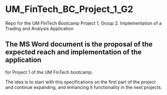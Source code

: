# UM_FinTech_BC_Project_1_G2
Repo for  the UM FInTech Bootcamp Project 1, Group 2. Implementation of a Trading and Analysis Application

## The MS Word document is the proposal of the expected reach and implementation of the application 
for Project 1 of the UM FinTech bootcamp.

The idea is to start with this specifications on the first part of the project and continue expanding, and
enhancing it functionality in the next projects.
